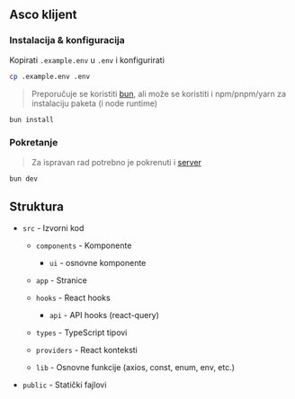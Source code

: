 ## Asco klijent

### Instalacija & konfiguracija

Kopirati `.example.env` u `.env` i konfigurirati

```bash
cp .example.env .env
```

> Preporučuje se koristiti [bun](https://bun.sh), ali može se koristiti i npm/pnpm/yarn za instalaciju paketa (i node runtime)

```bash
bun install
```

### Pokretanje

> Za ispravan rad potrebno je pokrenuti i [server](../server/)

```bash
bun dev
```

## Struktura

- `src` - Izvorni kod

  - `components` - Komponente

    - `ui` - osnovne komponente

  - `app` - Stranice
  - `hooks` - React hooks
    - `api` - API hooks (react-query)
  - `types` - TypeScript tipovi
  - `providers` - React konteksti
  - `lib` - Osnovne funkcije (axios, const, enum, env, etc.)

- `public` - Statički fajlovi
